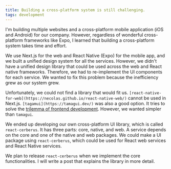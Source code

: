 ```yaml
---
title: Building a cross-platform system is still challenging.
tags: development
---
```


I'm building multiple websites and a cross-platform mobile application (iOS and Android) for our company.
However, regardless of wonderful cross-platform frameworks like Expo, I learned that building a cross-platform system takes time and effort.

We use Next.js for the web and React Native (Expo) for the mobile app, and we built a unified design system for all the services.
However, we didn't have a unified design library that could be used across the web and React native frameworks. Therefore, we had to re-implement the UI components for each service.
We wanted to fix this problem because the inefficiency grew as our system grew.

Unfortunately, we could not find a library that would fit us. `[react-native-for-web](https://necolas.github.io/react-native-web/)` cannot be used in Next.js. `[tagamui](https://tamagui.dev/)` was also a good option. It tries to solve the [trilemma of frontend development](https://tamagui.dev/docs/intro/why-a-compiler). 
However, we wanted simpler than `tamagui`.

We ended up developing our own cross-platform UI library, which is called `react-cerberus`. It has three parts: core, native, and web. A service depends on the core and one of the native and web packages.
We could make a UI package using `react-cerberus`, which could be used for React web services and React Native services.

We plan to release `react-cerberus` when we implement the core functionalities. I will write a post that explains the library in more detail.
